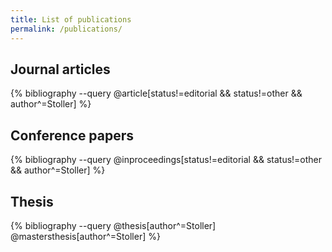 ```yaml
---
title: List of publications
permalink: /publications/
---
```

 
## Journal articles 

{% bibliography --query @article[status!=editorial && status!=other && author^=Stoller] %}

## Conference papers

{% bibliography --query @inproceedings[status!=editorial && status!=other && author^=Stoller] %}

## Thesis

{% bibliography --query @thesis[author^=Stoller] @mastersthesis[author^=Stoller] %}